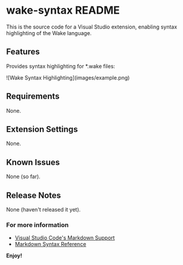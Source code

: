 # wake-syntax README

This is the source code for a Visual Studio extension, enabling syntax highlighting of the Wake language.

## Features

Provides syntax highlighting for *.wake files:

\!\[Wake Syntax Highlighting\]\(images/example.png\)

## Requirements

None.

## Extension Settings

None.

## Known Issues

None (so far).

## Release Notes

None (haven't released it yet).

### For more information

* [Visual Studio Code's Markdown Support](http://code.visualstudio.com/docs/languages/markdown)
* [Markdown Syntax Reference](https://help.github.com/articles/markdown-basics/)

**Enjoy!**
